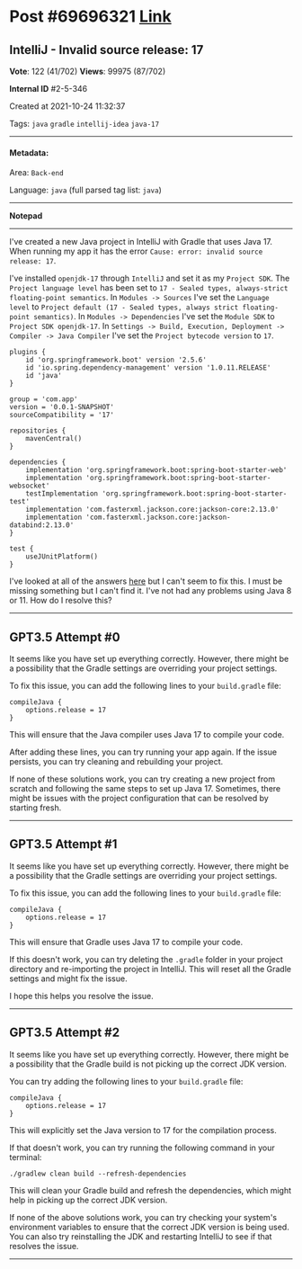 
# Post \#69696321 [Link](https://stackoverflow.com/questions/69696321/)

## IntelliJ - Invalid source release: 17

**Vote**: 122 (41/702) **Views**: 99975 (87/702) 

**Internal ID** \#2-5-346

Created at 2021-10-24 11:32:37

Tags: `java` `gradle` `intellij-idea` `java-17`

----------

#### Metadata:

Area: `Back-end`

Language: `java` (full parsed tag list: `java`)

----------

**Notepad**


----------

I've created a new Java project in IntelliJ with Gradle that uses Java 17. When running my app it has the error `Cause: error: invalid source release: 17`.

I've installed `openjdk-17` through `IntelliJ` and set it as my `Project SDK`.
The `Project language level` has been set to `17 - Sealed types, always-strict floating-point semantics`.
[](https://i.stack.imgur.com/h6OBn.png)
In `Modules -> Sources` I've set the `Language level` to `Project default (17 - Sealed types, always strict floating-point semantics)`.
[](https://i.stack.imgur.com/WxHWG.png)
In `Modules -> Dependencies` I've set the `Module SDK` to `Project SDK openjdk-17`.
[](https://i.stack.imgur.com/0DMAk.png)
In `Settings -> Build, Execution, Deployment -> Compiler -> Java Compiler` I've set the `Project bytecode version` to `17`.
[](https://i.stack.imgur.com/jZxak.png)

```
plugins {
    id 'org.springframework.boot' version '2.5.6'
    id 'io.spring.dependency-management' version '1.0.11.RELEASE'
    id 'java'
}

group = 'com.app'
version = '0.0.1-SNAPSHOT'
sourceCompatibility = '17'

repositories {
    mavenCentral()
}

dependencies {
    implementation 'org.springframework.boot:spring-boot-starter-web'
    implementation 'org.springframework.boot:spring-boot-starter-websocket'
    testImplementation 'org.springframework.boot:spring-boot-starter-test'
    implementation 'com.fasterxml.jackson.core:jackson-core:2.13.0'
    implementation 'com.fasterxml.jackson.core:jackson-databind:2.13.0'
}

test {
    useJUnitPlatform()
}
```

I've looked at all of the answers [here](https://stackoverflow.com/questions/46280859/intellij-idea-error-java-invalid-source-release-1-9) but I can't seem to fix this. I must be missing something but I can't find it. I've not had any problems using Java 8 or 11.
How do I resolve this?


----------
        
## GPT3.5 Attempt \#0

It seems like you have set up everything correctly. However, there might be a possibility that the Gradle settings are overriding your project settings. 

To fix this issue, you can add the following lines to your `build.gradle` file:

```
compileJava {
    options.release = 17
}
```

This will ensure that the Java compiler uses Java 17 to compile your code. 

After adding these lines, you can try running your app again. If the issue persists, you can try cleaning and rebuilding your project. 

If none of these solutions work, you can try creating a new project from scratch and following the same steps to set up Java 17. Sometimes, there might be issues with the project configuration that can be resolved by starting fresh.

--------

## GPT3.5 Attempt \#1

It seems like you have set up everything correctly. However, there might be a possibility that the Gradle settings are overriding your project settings. 

To fix this issue, you can add the following lines to your `build.gradle` file:

```
compileJava {
    options.release = 17
}
```

This will ensure that Gradle uses Java 17 to compile your code.

If this doesn't work, you can try deleting the `.gradle` folder in your project directory and re-importing the project in IntelliJ. This will reset all the Gradle settings and might fix the issue.

I hope this helps you resolve the issue.

--------

## GPT3.5 Attempt \#2

It seems like you have set up everything correctly. However, there might be a possibility that the Gradle build is not picking up the correct JDK version. 

You can try adding the following lines to your `build.gradle` file:

```
compileJava {
    options.release = 17
}
```

This will explicitly set the Java version to 17 for the compilation process.

If that doesn't work, you can try running the following command in your terminal:

```
./gradlew clean build --refresh-dependencies
```

This will clean your Gradle build and refresh the dependencies, which might help in picking up the correct JDK version.

If none of the above solutions work, you can try checking your system's environment variables to ensure that the correct JDK version is being used. You can also try reinstalling the JDK and restarting IntelliJ to see if that resolves the issue.

--------
